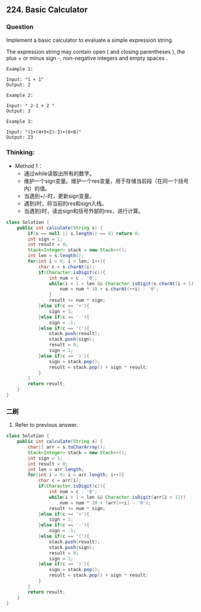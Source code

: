 ## 224. Basic Calculator

### Question
Implement a basic calculator to evaluate a simple expression string.

The expression string may contain open ( and closing parentheses ), the plus + or minus sign -, non-negative integers and empty spaces .

```
Example 1:

Input: "1 + 1"
Output: 2

Example 2:

Input: " 2-1 + 2 "
Output: 3

Example 3:

Input: "(1+(4+5+2)-3)+(6+8)"
Output: 23
```

### Thinking:
* Method 1：
	* 通过while读取出所有的数字。
	* 维护一个sign变量。维护一个res变量，用于存储当前段（在同一个括号内）的值。
	* 当遇到+/-时，更新sign变量。
	* 遇到(时，将当前的res和sign入栈。
	* 当遇到)时，读出sign和括号外部的res，进行计算。

```Java
class Solution {
    public int calculate(String s) {
        if(s == null || s.length() == 0) return 0;
        int sign = 1;
        int result = 0;
        Stack<Integer> stack = new Stack<>();
        int len = s.length();
        for(int i = 0; i < len; i++){
            char c = s.charAt(i);
            if(Character.isDigit(c)){
                int num = c - '0';
                while(i + 1 < len && Character.isDigit(s.charAt(i + 1))){
                    num = num * 10 + s.charAt(++i) - '0';
                }
                result += num * sign;
            }else if(c == '+'){
                sign = 1;
            }else if(c == '-'){
                sign = -1;
            }else if(c == '('){
                stack.push(result);
                stack.push(sign);
                result = 0;
                sign = 1;
            }else if(c == ')'){
                sign = stack.pop();
                result = stack.pop() + sign * result;
            }
        }
        return result;
    }
}
```

### 二刷
1. Refer to previous answer.
```Java
class Solution {
    public int calculate(String s) {
        char[] arr = s.toCharArray();
        Stack<Integer> stack = new Stack<>();
        int sign = 1;
        int result = 0;
        int len = arr.length;
        for(int i = 0; i < arr.length; i++){
            char c = arr[i];
            if(Character.isDigit(c)){
                int num = c - '0';
                while(i + 1 < len && Character.isDigit(arr[i + 1]))
                    num = num * 10 + (arr[++i] - '0');
                result += num * sign;
            }else if(c == '+'){
                sign = 1;
            }else if(c == '-'){
                sign = -1;
            }else if(c == '('){
                stack.push(result);
                stack.push(sign);
                result = 0;
                sign = 1;
            }else if(c == ')'){
                sign = stack.pop();
                result = stack.pop() + sign * result;
            }
        }
        return result;
    }
}
```
